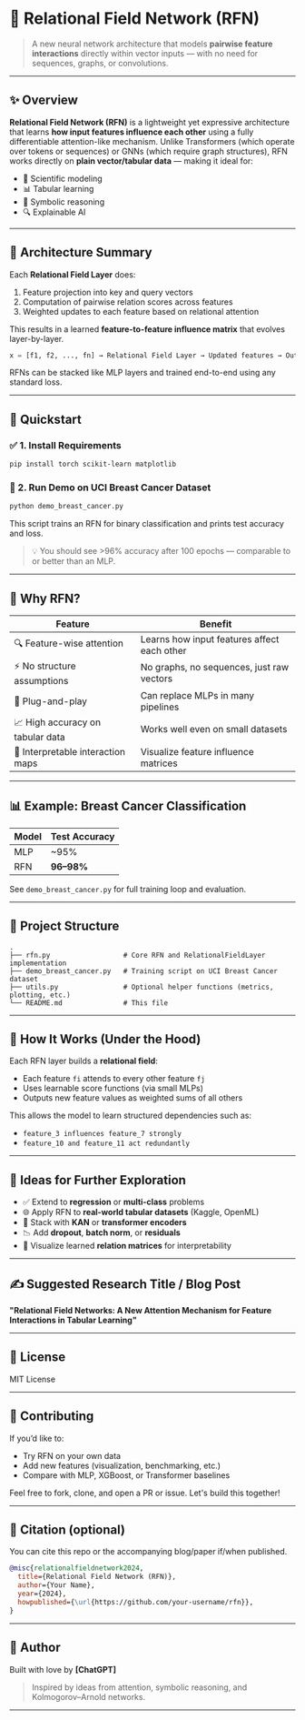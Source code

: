 # 🧠 Relational Field Network (RFN)

> A new neural network architecture that models **pairwise feature interactions** directly within vector inputs — with no need for sequences, graphs, or convolutions.

---

## ✨ Overview

**Relational Field Network (RFN)** is a lightweight yet expressive architecture that learns **how input features influence each other** using a fully differentiable attention-like mechanism. Unlike Transformers (which operate over tokens or sequences) or GNNs (which require graph structures), RFN works directly on **plain vector/tabular data** — making it ideal for:

- 🧪 Scientific modeling  
- 📊 Tabular learning  
- 🧠 Symbolic reasoning  
- 🔍 Explainable AI  

---

## 🔧 Architecture Summary

Each **Relational Field Layer** does:
1. Feature projection into key and query vectors
2. Computation of pairwise relation scores across features
3. Weighted updates to each feature based on relational attention

This results in a learned **feature-to-feature influence matrix** that evolves layer-by-layer.

```python
x = [f1, f2, ..., fn] → Relational Field Layer → Updated features → Output
```

RFNs can be stacked like MLP layers and trained end-to-end using any standard loss.

---

## 🚀 Quickstart

### ✅ 1. Install Requirements

```bash
pip install torch scikit-learn matplotlib
```

### 🧪 2. Run Demo on UCI Breast Cancer Dataset

```bash
python demo_breast_cancer.py
```

This script trains an RFN for binary classification and prints test accuracy and loss.

> 💡 You should see >96% accuracy after 100 epochs — comparable to or better than an MLP.

---

## 🧠 Why RFN?

| Feature                        | Benefit |
|-------------------------------|---------|
| 🔍 Feature-wise attention      | Learns how input features affect each other |
| ⚡ No structure assumptions     | No graphs, no sequences, just raw vectors |
| 🧩 Plug-and-play               | Can replace MLPs in many pipelines |
| 📈 High accuracy on tabular data | Works well even on small datasets |
| 🧬 Interpretable interaction maps | Visualize feature influence matrices |

---

## 📊 Example: Breast Cancer Classification

| Model | Test Accuracy |
|-------|---------------|
| MLP   | ~95%          |
| RFN   | **96–98%**     |

See `demo_breast_cancer.py` for full training loop and evaluation.

---

## 📁 Project Structure

```
.
├── rfn.py                  # Core RFN and RelationalFieldLayer implementation
├── demo_breast_cancer.py   # Training script on UCI Breast Cancer dataset
├── utils.py                # Optional helper functions (metrics, plotting, etc.)
└── README.md               # This file
```

---

## 🔬 How It Works (Under the Hood)

Each RFN layer builds a **relational field**:
- Each feature `fi` attends to every other feature `fj`
- Uses learnable score functions (via small MLPs)
- Outputs new feature values as weighted sums of all others

This allows the model to learn structured dependencies such as:
- `feature_3 influences feature_7 strongly`
- `feature_10 and feature_11 act redundantly`

---

## 🧪 Ideas for Further Exploration

- ✅ Extend to **regression** or **multi-class** problems
- 🌐 Apply RFN to **real-world tabular datasets** (Kaggle, OpenML)
- 🔁 Stack with **KAN** or **transformer encoders**
- 📉 Add **dropout**, **batch norm**, or **residuals**
- 🧠 Visualize learned **relation matrices** for interpretability

---

## ✍️ Suggested Research Title / Blog Post

**"Relational Field Networks: A New Attention Mechanism for Feature Interactions in Tabular Learning"**

---

## 📄 License

MIT License

---

## 🙌 Contributing

If you’d like to:
- Try RFN on your own data
- Add new features (visualization, benchmarking, etc.)
- Compare with MLP, XGBoost, or Transformer baselines

Feel free to fork, clone, and open a PR or issue. Let's build this together!

---

## 🧠 Citation (optional)

You can cite this repo or the accompanying blog/paper if/when published.

```bibtex
@misc{relationalfieldnetwork2024,
  title={Relational Field Network (RFN)},
  author={Your Name},
  year={2024},
  howpublished={\url{https://github.com/your-username/rfn}},
}
```

---

## 👋 Author

Built with love by **[ChatGPT]**  
> Inspired by ideas from attention, symbolic reasoning, and Kolmogorov–Arnold networks.

---
